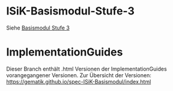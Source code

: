 # ISiK-Basismodul-Stufe-3

Siehe [Basismodul Stufe 3](https://simplifier.net/isik-basis-v3)

# ImplementationGuides

Dieser Branch enthält .html Versionen der ImplementationGuides vorangegangener Versionen. 
Zur Übersicht der Versionen: https://gematik.github.io/spec-ISiK-Basismodul/index.html
